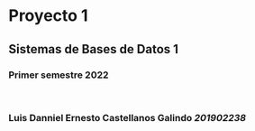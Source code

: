 # Proyecto 1

## Sistemas de Bases de Datos 1
### Primer semestre 2022

<br>

### Luis Danniel Ernesto Castellanos Galindo _201902238_
